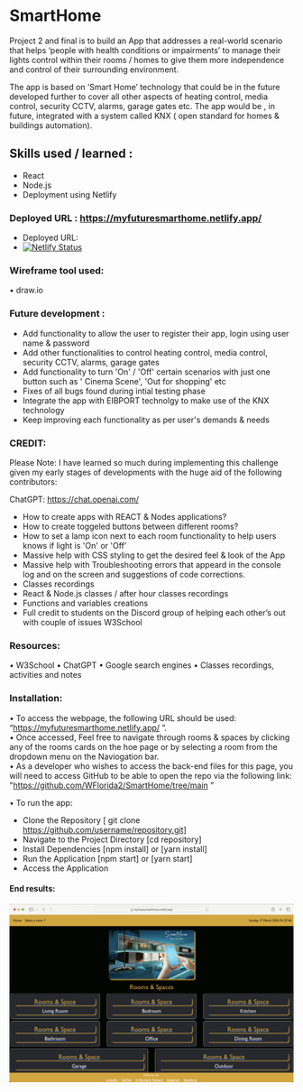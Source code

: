 # SmartHome

Project 2 and final is to build an App that addresses a real-world scenario that helps ‘people with health conditions or impairments’ to manage their lights control within their rooms / homes to give them more independence and control of their surrounding environment.

The app is based on ‘Smart Home’ technology that could be in the future developed further to cover all other aspects of heating control, media control, security CCTV, alarms, garage gates etc. The app would be , in future, integrated with a system called KNX ( open standard for homes & buildings automation).

## Skills used / learned :

- React
- Node.js
- Deployment using Netlify

### Deployed URL : https://myfuturesmarthome.netlify.app/

- Deployed URL:
- [![Netlify Status](https://api.netlify.com/api/v1/badges/a035a590-009b-4303-b0f0-49c342e995e0/deploy-status)](https://app.netlify.com/sites/myfuturesmarthome/deploys)

### Wireframe tool used:

• draw.io

### Future development :

- Add functionality to allow the user to register their app, login using user name & password
- Add other functionalities to control heating control, media control, security CCTV, alarms, garage gates
- Add functionality to turn 'On' / 'Off' certain scenarios with just one button such as ' Cinema Scene', 'Out for shopping' etc
- Fixes of all bugs found during intial testing phase
- Integrate the app with EIBPORT technolgy to make use of the KNX technology
- Keep improving each functionality as per user's demands & needs

### CREDIT:

Please Note: I have learned so much during implementing this challenge given my early stages of developments with the huge aid of the following contributors:

ChatGPT: https://chat.openai.com/

- How to create apps with REACT & Nodes applications?
- How to create toggeled buttons between different rooms?
- How to set a lamp icon next to each room functionality to help users knows if light is 'On' or 'Off'
- Massive help with CSS styling to get the desired feel & look of the App
- Massive help with Troubleshooting errors that appeard in the console log and on the screen and suggestions of code corrections.
- Classes recordings
- React & Node.js classes / after hour classes recordings
- Functions and variables creations
- Full credit to students on the Discord group of helping each other’s out with couple of issues W3School

### Resources:

• W3School • ChatGPT • Google search engines • Classes recordings, activities and notes

### Installation:

• To access the webpage, the following URL should be used: “https://myfuturesmarthome.netlify.app/ ”.    
• Once accessed, Feel free to navigate through rooms & spaces by clicking any of the rooms cards on the hoe page or by selecting a room from the dropdown menu on the Naviogation bar.  
• As a developer who wishes to access the back-end files for this page, you will need to access GitHub to be able to open the repo via the following link: "https://github.com/WFlorida2/SmartHome/tree/main "  

• To run the app:

- Clone the Repository [ git clone https://github.com/username/repository.git]
- Navigate to the Project Directory [cd repository]
- Install Dependencies [npm install] or [yarn install]
- Run the Application [npm start] or [yarn start]
- Access the Application

#### End results:

![Deployed NTLIFY](smarthome/src/components/assets/images/DeployedNetlify.png)

